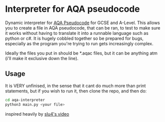 # Interpreter for AQA pseudocode

Dynamic interpreter for [AQA Pseudocode](https://filestore.aqa.org.uk/resources/computing/AQA-8525-NG-PC.PDF) for GCSE and A-Level.
This allows you to create a file in AQA pseudocode, that can be ran, to test to make sure it works without having to translate it into a runnable language such as python or c#.
It is hugely cobbled together so be prepared for bugs, especially as the program you're trying to run gets increasingly complex.

Ideally the files you put in should be *.aqac files, but it can be anything atm (i'll make it exclusive down the line).

## Usage

It is VERY unfinised, in the sense that it cant do much more than print statements, but if you wish to run it, then clone the repo, and then do:

```bash
cd aqa-interpreter
python3 main.py <your file>
```

inspired heavily by [slu4's video](https://www.youtube.com/watch?v=LgsW0eGk-6U)
